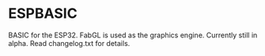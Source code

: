# ESPBASIC
BASIC for the ESP32. FabGL is used as the graphics engine.
Currently still in alpha. Read changelog.txt for details.
